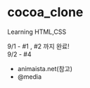# cocoa_clone

Learning HTML,CSS

9/1 - #1 , #2 까지 완료!<br>
9/2 - #4<br>
<ul>    
        <li>animaista.net(참고)</li>
        <li>@media</li>
</ul>
